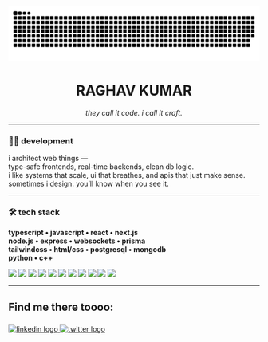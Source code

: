<!-- Animated Light/Dark GitHub Snake Banner -->
<p align="center">
  <picture>
    <source media="(prefers-color-scheme: dark)" srcset="https://raw.githubusercontent.com/platane/platane/output/github-contribution-grid-snake-dark.svg" />
    <source media="(prefers-color-scheme: light)" srcset="https://raw.githubusercontent.com/platane/platane/output/github-contribution-grid-snake.svg" />
    <img alt="animated banner" src="https://raw.githubusercontent.com/platane/platane/output/github-contribution-grid-snake.svg" />
  </picture>
</p>

<!-- Big Name Heading -->
<h1 align="center">RAGHAV KUMAR</h1>
<p align="center"><i>they call it code. i call it craft.</i></p>

<hr>

<h3>🧑‍💻 development</h3>

<p>
i architect web things — <br>
type-safe frontends, real-time backends, clean db logic. <br>
i like systems that scale, ui that breathes, and apis that just make sense. <br>
sometimes i design. you’ll know when you see it.
</p>

<hr>

<h3>🛠️ tech stack</h3>

<p><b>
typescript • javascript • react • next.js <br>
node.js • express • websockets • prisma <br>
tailwindcss • html/css • postgresql • mongodb <br>
python • c++
</b></p>

<!-- Tech badges -->
<p>
  <img src="https://img.shields.io/badge/-TypeScript-3178c6?style=flat-square&logo=typescript&logoColor=white" />
  <img src="https://img.shields.io/badge/-React-20232a?style=flat-square&logo=react" />
  <img src="https://img.shields.io/badge/-Next.js-black?style=flat-square&logo=nextdotjs" />
  <img src="https://img.shields.io/badge/-Node.js-3c873a?style=flat-square&logo=nodedotjs" />
  <img src="https://img.shields.io/badge/-Express-grey?style=flat-square&logo=express" />
  <img src="https://img.shields.io/badge/-TailwindCSS-06b6d4?style=flat-square&logo=tailwindcss" />
  <img src="https://img.shields.io/badge/-MongoDB-4ea94b?style=flat-square&logo=mongodb" />
  <img src="https://img.shields.io/badge/-PostgreSQL-316192?style=flat-square&logo=postgresql" />
  <img src="https://img.shields.io/badge/-Prisma-2d3748?style=flat-square&logo=prisma" />
  <img src="https://img.shields.io/badge/-Python-3776ab?style=flat-square&logo=python" />
  <img src="https://img.shields.io/badge/-C++-00599c?style=flat-square&logo=cplusplus" />
</p>

<hr>

<h2 align="left">Find me there toooo:</h2>

###

<div align="left">
  <a href="https://www.linkedin.com/in/alphaalphaalpha/" target="_blank">
    <img src="https://raw.githubusercontent.com/maurodesouza/profile-readme-generator/master/src/assets/icons/social/linkedin/default.svg" width="52" height="40" alt="linkedin logo"  />
  </a>
  <a href="https://bento.me/raghavkumar" target="_blank">
    <img src="https://pbs.twimg.com/profile_images/1603027246255685633/R8UyVx4C_400x400.jpg" height="40" alt="twitter logo"  />
  </a>
</div>

